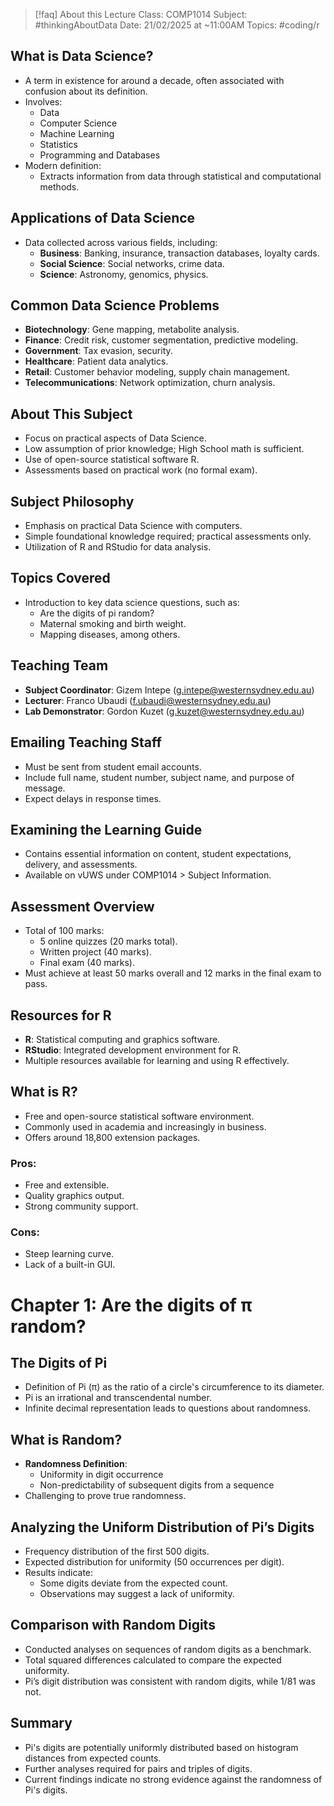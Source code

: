 
> [!faq] About this Lecture
> Class: COMP1014
> Subject: #thinkingAboutData
> Date: 21/02/2025 at ~11:00AM
> Topics: #coding/r 

## What is Data Science?

- A term in existence for around a decade, often associated with confusion about its definition.
- Involves:
    - Data
    - Computer Science
    - Machine Learning
    - Statistics
    - Programming and Databases
- Modern definition:
    - Extracts information from data through statistical and computational methods.

## Applications of Data Science

- Data collected across various fields, including:
    - **Business**: Banking, insurance, transaction databases, loyalty cards.
    - **Social Science**: Social networks, crime data.
    - **Science**: Astronomy, genomics, physics.

## Common Data Science Problems

- **Biotechnology**: Gene mapping, metabolite analysis.
- **Finance**: Credit risk, customer segmentation, predictive modeling.
- **Government**: Tax evasion, security.
- **Healthcare**: Patient data analytics.
- **Retail**: Customer behavior modeling, supply chain management.
- **Telecommunications**: Network optimization, churn analysis.

## About This Subject

- Focus on practical aspects of Data Science.
- Low assumption of prior knowledge; High School math is sufficient.
- Use of open-source statistical software R.
- Assessments based on practical work (no formal exam).

## Subject Philosophy

- Emphasis on practical Data Science with computers.
- Simple foundational knowledge required; practical assessments only.
- Utilization of R and RStudio for data analysis.

## Topics Covered

- Introduction to key data science questions, such as:
    - Are the digits of pi random?
    - Maternal smoking and birth weight.
    - Mapping diseases, among others.

## Teaching Team

- **Subject Coordinator**: Gizem Intepe ([g.intepe@westernsydney.edu.au](mailto:g.intepe@westernsydney.edu.au))
- **Lecturer**: Franco Ubaudi ([f.ubaudi@westernsydney.edu.au](mailto:f.ubaudi@westernsydney.edu.au))
- **Lab Demonstrator**: Gordon Kuzet ([g.kuzet@westernsydney.edu.au](mailto:g.kuzet@westernsydney.edu.au))

## Emailing Teaching Staff

- Must be sent from student email accounts.
- Include full name, student number, subject name, and purpose of message.
- Expect delays in response times.

## Examining the Learning Guide

- Contains essential information on content, student expectations, delivery, and assessments.
- Available on vUWS under COMP1014 > Subject Information.

## Assessment Overview

- Total of 100 marks:
    - 5 online quizzes (20 marks total).
    - Written project (40 marks).
    - Final exam (40 marks).
- Must achieve at least 50 marks overall and 12 marks in the final exam to pass.

## Resources for R

- **R**: Statistical computing and graphics software.
- **RStudio**: Integrated development environment for R.
- Multiple resources available for learning and using R effectively.

## What is R?

- Free and open-source statistical software environment.
- Commonly used in academia and increasingly in business.
- Offers around 18,800 extension packages.

### Pros:

- Free and extensible.
- Quality graphics output.
- Strong community support.

### Cons:

- Steep learning curve.
- Lack of a built-in GUI.

# Chapter 1: Are the digits of π random?

## The Digits of Pi

- Definition of Pi (π) as the ratio of a circle's circumference to its diameter.
- Pi is an irrational and transcendental number.
- Infinite decimal representation leads to questions about randomness.

## What is Random?

- **Randomness Definition**:
    - Uniformity in digit occurrence
    - Non-predictability of subsequent digits from a sequence
- Challenging to prove true randomness.

## Analyzing the Uniform Distribution of Pi’s Digits

- Frequency distribution of the first 500 digits.
- Expected distribution for uniformity (50 occurrences per digit).
- Results indicate:
    - Some digits deviate from the expected count.
    - Observations may suggest a lack of uniformity.

## Comparison with Random Digits

- Conducted analyses on sequences of random digits as a benchmark.
- Total squared differences calculated to compare the expected uniformity.
- Pi’s digit distribution was consistent with random digits, while 1/81 was not.

## Summary

- Pi's digits are potentially uniformly distributed based on histogram distances from expected counts.
- Further analyses required for pairs and triples of digits.
- Current findings indicate no strong evidence against the randomness of Pi's digits.